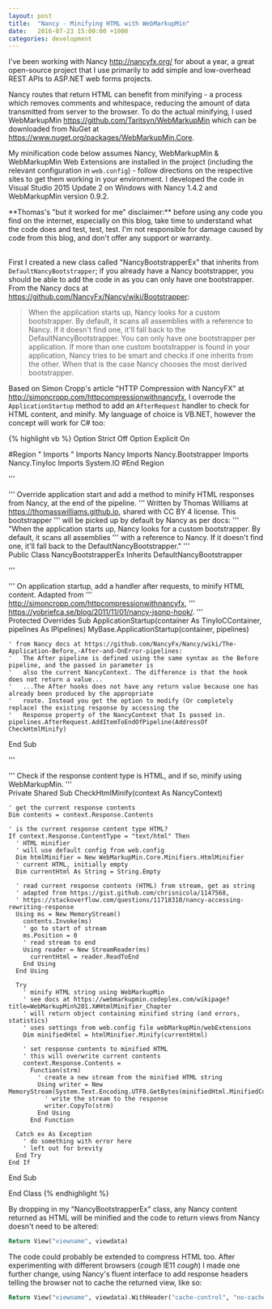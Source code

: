 ```yaml
---
layout: post
title:  "Nancy - Minifying HTML with WebMarkupMin"
date:   2016-07-23 15:00:00 +1000
categories: development
---
```

I've been working with Nancy <http://nancyfx.org/> for about a year, a great open-source project that I use primarily to add simple and low-overhead REST APIs to ASP.NET web forms projects.

Nancy routes that return HTML can benefit from minifying - a process which removes comments and whitespace, reducing the amount of data transmitted from server to the browser. To do the actual minifying, I used WebMarkupMin <https://github.com/Taritsyn/WebMarkupMin> which can be downloaded from NuGet at <https://www.nuget.org/packages/WebMarkupMin.Core>.

My minification code below assumes Nancy, WebMarkupMin & WebMarkupMin Web Extensions are installed in the project (including the relevant configuration in `web.config`) - follow directions on the respective sites to get them working in your environment. I developed the code in Visual Studio 2015 Update 2 on Windows with Nancy 1.4.2 and WebMarkupMin version 0.9.2.

<div markdown="1" class="note">
**Thomas's "but it worked for me" disclaimer:** before using any code you find on the internet, especially on this blog, take time to understand what the code does and test, test, test. I'm not responsible for damage caused by code from this blog, and don't offer any support or warranty.
</div>
<br/>

First I created a new class called "NancyBootstrapperEx" that inherits from `DefaultNancyBootstrapper`; if you already have a Nancy bootstrapper, you should be able to add the code in as you can only have one bootstrapper. From the Nancy docs at <https://github.com/NancyFx/Nancy/wiki/Bootstrapper>:

> When the application starts up, Nancy looks for a custom bootstrapper. By default, it scans all assemblies with a reference to Nancy. If it doesn't find one, it'll fall back to the DefaultNancyBootstrapper. You can only have one bootstrapper per application. If more than one custom bootstrapper is found in your application, Nancy tries to be smart and checks if one inherits from the other. When that is the case Nancy chooses the most derived bootstrapper.

Based on Simon Cropp's article "HTTP Compression with NancyFX" at <http://simoncropp.com/httpcompressionwithnancyfx>, I overrode the `ApplicationStartup` method to add an `AfterRequest` handler to check for HTML content, and minify. My language of choice is VB.NET, however the concept will work for C# too:

{% highlight vb %}
Option Strict Off
Option Explicit On

#Region " Imports "
Imports Nancy
Imports Nancy.Bootstrapper
Imports Nancy.TinyIoc
Imports System.IO
#End Region

''' <summary>
''' Override application start and add a method to minify HTML responses from Nancy, at the end of the pipeline.
''' Written by Thomas Williams at https://thomasswilliams.github.io, shared with CC BY 4 license. This bootstrapper
''' will be picked up by default by Nancy as per docs:
'''   "When the application starts up, Nancy looks for a custom bootstrapper. By default, it scans all assemblies
'''    with a reference to Nancy. If it doesn't find one, it'll fall back to the DefaultNancyBootstrapper."
''' </summary>
Public Class NancyBootstrapperEx
  Inherits DefaultNancyBootstrapper

  ''' <summary>
  ''' On application startup, add a handler after requests, to minify HTML content. Adapted from
  ''' http://simoncropp.com/httpcompressionwithnancyfx,
  ''' https://yobriefca.se/blog/2011/11/01/nancy-jsonp-hook/.
  ''' </summary>
  Protected Overrides Sub ApplicationStartup(container As TinyIoCContainer, pipelines As IPipelines)
    MyBase.ApplicationStartup(container, pipelines)

    ' from Nancy docs at https://github.com/NancyFx/Nancy/wiki/The-Application-Before,-After-and-OnError-pipelines:
    '   The After pipeline is defined using the same syntax as the Before pipeline, and the passed in parameter is
    '   also the current NancyContext. The difference is that the hook does not return a value...
    '   ...The After hooks does not have any return value because one has already been produced by the appropriate
    '   route. Instead you get the option to modify (Or completely replace) the existing response by accessing the
    '   Response property of the NancyContext that Is passed in.
    pipelines.AfterRequest.AddItemToEndOfPipeline(AddressOf CheckHtmlMinify)
  End Sub

  ''' <summary>
  ''' Check if the response content type is HTML, and if so, minify using WebMarkupMin.
  ''' </summary>
  Private Shared Sub CheckHtmlMinify(context As NancyContext)

    ' get the current response contents
    Dim contents = context.Response.Contents

    ' is the current response content type HTML?
    If context.Response.ContentType = "text/html" Then
      ' HTML minifier
      ' will use default config from web.config
      Dim htmlMinifier = New WebMarkupMin.Core.Minifiers.HtmlMinifier
      ' current HTML, initially empty
      Dim currentHtml As String = String.Empty

      ' read current response contents (HTML) from stream, get as string
      ' adapted from https://gist.github.com/chrisnicola/1147568,
      ' https://stackoverflow.com/questions/11718310/nancy-accessing-rewriting-response
      Using ms = New MemoryStream()
        contents.Invoke(ms)
        ' go to start of stream
        ms.Position = 0
        ' read stream to end
        Using reader = New StreamReader(ms)
          currentHtml = reader.ReadToEnd
        End Using
      End Using

      Try
        ' minify HTML string using WebMarkupMin
        ' see docs at https://webmarkupmin.codeplex.com/wikipage?title=WebMarkupMin%201.X#HtmlMinifier_Chapter
        ' will return object containing minified string (and errors, statistics)
        ' uses settings from web.config file webMarkupMin/webExtensions
        Dim minifiedHtml = htmlMinifier.Minify(currentHtml)

        ' set response contents to minified HTML
        ' this will overwrite current contents
        context.Response.Contents =
          Function(strm)
            ' create a new stream from the minified HTML string
            Using writer = New MemoryStream(System.Text.Encoding.UTF8.GetBytes(minifiedHtml.MinifiedContent))
              ' write the stream to the response
              writer.CopyTo(strm)
            End Using
          End Function

      Catch ex As Exception
        ' do something with error here
        ' left out for brevity
      End Try
    End If

  End Sub

End Class
{% endhighlight %}

By dropping in my "NancyBootstrapperEx" class, any Nancy content returned as HTML will be minified and the code to return views from Nancy doesn't need to be altered:

```vb
Return View("viewname", viewdata)
```

The code could probably be extended to compress HTML too. After experimenting with different browsers (*cough* IE11 *cough*) I made one further change, using Nancy's fluent interface to add response headers telling the browser not to cache the returned view, like so:

```vb
Return View("viewname", viewdata).WithHeader("cache-control", "no-cache,no-store,must-revalidate").WithHeader("expires", "0")
```
